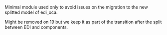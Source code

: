 Minimal module used only to avoid issues on the migration to the new splitted model of edi_oca.

Might be removed on 19 but we keep it as part of the transition after the split between EDI and components.
